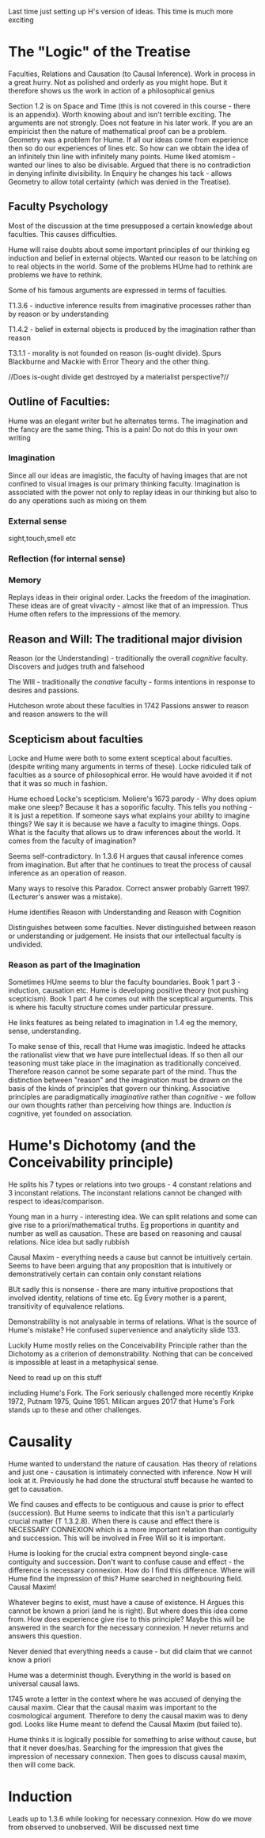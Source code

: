 Last time just setting up H's version of ideas. This time is much more exciting

# The "Logic" of the Treatise
Faculties, Relations and Causation (to Causal Inference). Work in process in a great hurry. Not as polished and orderly as you might hope. But it therefore shows us the work in action of a philosophical genius

Section 1.2 is on Space and Time (this is not covered in this course - there is an appendix). Worth knowing about and isn't terrible exciting. The arguments are not strongly. Does not feature in his later work. If you are an empiricist then the nature of mathematical proof can be a problem. Geometry was a problem for Hume. If all our ideas come from experience then so do our experiences of lines etc. So how can we obtain the idea of an infinitely thin line with infinitely many points. Hume liked atomism - wanted our lines to also be divisable. Argued that there is no contradiction in denying infinite divisibility. In Enquiry he changes his tack - allows Geometry to allow total certainty (which was denied in the Treatise).

## Faculty Psychology
Most of the discussion at the time presupposed a certain knowledge about faculties. This causes difficulties.

Hume will raise doubts about some important principles of our thinking eg induction and belief in external objects. Wanted our reason to be latching on to real objects in the world. Some of the problems HUme had to rethink are problems we have to rethink.

Some of his famous arguments are expressed in terms of faculties.

T1.3.6 - inductive inference results from imaginative processes rather than by reason or by understanding

T1.4.2 - belief in external objects is produced by the imagination rather than reason

T3.1.1 - morality is not founded on reason (is-ought divide). Spurs Blackburne and Mackie with Error Theory and the other thing.

//Does is-ought divide get destroyed by a materialist perspective?//

## Outline of Faculties:

Hume was an elegant writer but he alternates terms. The imagination and the fancy are the same thing. This is a pain! Do not do this in your own writing

### Imagination
Since all our ideas are imagistic, the faculty of having images that are not confined to visual images is our primary thinking faculty. Imagination is associated with the power not only to replay ideas in our thinking but also to do any operations such as mixing on them

### External sense
sight,touch,smell etc

### Reflection (for internal sense)

### Memory
Replays ideas in their original order. Lacks the freedom of the imagination. These ideas are of great vivacity - almost like that of an impression. Thus Hume often refers to the impressions of the memory.

## Reason and Will: The traditional major division
Reason (or the Understanding) - traditionally the overall _cognitive_ faculty. Discovers and judges truth and falsehood

The WIll - traditionally the _conative_ faculty - forms intentions in response to desires and passions.

Hutcheson wrote about these faculties in 1742 Passions answer to reason and reason answers to the will

## Scepticism about faculties
Locke and Hume were both to some extent sceptical about faculties. (despite writing many arguments in terms of these). Locke ridiculed talk of faculties as a source of philosophical error. He would have avoided it if not that it was so much in fashion.

Hume echoed Locke's scepticism. Moliere's 1673 parody - Why does opium make one sleep? Because it has a soporific faculty. This tells you nothing - it is just a repetition. If someone says what explains your ability to imagine things? We say it is because we have a faculty to imagine things. Oops. What is the faculty that allows us to draw inferences about the world. It comes from the faculty of imagination?

Seems self-contradictory. In 1.3.6 H argues that causal inference comes from imagination. But after that he continues to treat the process of causal inference as an operation of reason.

Many ways to resolve this Paradox. Correct answer probably Garrett 1997. (Lecturer's answer was a mistake). 

Hume identifies Reason with Understanding and Reason with Cognition

Distinguishes between some faculties. Never distinguished between reason or understanding or judgement. He insists that our intellectual faculty is undivided.

### Reason as part of the Imagination
Sometimes HUme seems to blur the faculty boundaries. Book 1 part 3 - induction, causation etc. Hume is developing positive theory (not pushing scepticism). Book 1 part 4 he comes out with the sceptical arguments. This is where his faculty structure comes under particular pressure.

He links features as being related to imagination in 1.4 eg the memory, sense, understanding.

To make sense of this, recall that Hume was imagistic. Indeed he attacks the rationalist view that we have pure intellectual ideas. If so then all our teasoning must take place in the imagination as traditionally conceived. Therefore reason cannot be some separate part of the mind. Thus the distinction between "reason" and the imagination must be drawn on the basis of the kinds of principles that govern our thinking. Associative principles are paradigmatically _imaginative_ rather than _cognitive_ - we follow our own thoughts rather than perceiving how things are. Induction _is_ cognitive, yet founded on association.

# Hume's Dichotomy (and the Conceivability principle)
He splits his 7 types or relations into two groups - 4 constant relations and 3 inconstant relations. The inconstant relations cannot be changed with respect to ideas/comparison.

Young man in a hurry - interesting idea. We can split relations and some can give rise to a priori/mathematical truths. Eg proportions in quantity and number as well as causation. These are based on reasoning and causal relations. Nice idea but sadly rubbish

Causal Maxim - everything needs a cause but cannot be intuitively certain. Seems to have been arguing that any proposition that is intuitively or demonstratively certain can contain only constant relations

BUt sadly this is nonsense - there are many intuitive propostions that involved identity, relations of time etc. Eg Every mother is a parent, transitivity of equivalence relations.

Demonstrability is not analysable in terms of relations. What is the source of Hume's mistake? He confused supervenience and analyticity slide 133.

Luckily Hume mostly relies on the Conceivability Principle rather than the Dichotomy as a criterion of demonstrability. Nothing that can be conceived is impossible at least in a metaphysical sense.

Need to read up on this stuff 

including Hume's Fork. The Fork seriously challenged more recently Kripke 1972, Putnam 1975, Quine 1951. Milican argues 2017 that Hume's Fork stands up to these and other challenges.

# Causality
Hume wanted to understand the nature of causation. Has theory of relations and just one - causation is intimately connected with inference. Now H will look at it. Previously he had done the structural stuff because he wanted to get to causation.

We find causes and effects to be contiguous and cause is prior to effect (succession). But Hume seems to indicate that this isn't a particularly crucial matter (T 1.3.2.8). When there is cause and effect there is NECESSARY CONNEXION which is a more important relation than contiguity and succession. This will be involved in Free Will so it is important.

Hume is looking for the crucial extra compnent beyond single-case contiguity and succession. Don't want to confuse cause and effect - the difference is necessary connexion. How do I find this difference. Where will Hume find the impression of this? Hume searched in neighbouring field. Causal Maxim!

Whatever begins to exist, must have a cause of existence. H Argues this cannot be known a priori (and he is right). But where does this idea come from. How does experience give rise to this principle? Maybe this will be answered in the search for the necessary connexion. H never returns and answers this question.

Never denied that everything needs a cause - but did claim that we cannot know a priori

Hume was a determinist though. Everything in the world is based on universal causal laws.

1745 wrote a letter in the context where he was accused of denying the causal maxim. Clear that the causal maxim was important to the cosmological argument. Therefore to deny the causal maxim was to deny god. Looks like Hume meant to defend the Causal Maxim (but failed to).

Hume thinks it is logically possible for something to arise without cause, but that it never does/has. Searching for the impression that gives the impression of necessary connexion. Then goes to discuss causal maxim, then will come back.

# Induction

Leads up to 1.3.6 while looking for necessary connexion. How do we move from observed to unobserved. Will be discussed next time


